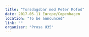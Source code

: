 ```yaml
---
title: "Torsdagsbar med Peter Kofod"
date: 2017-05-11 Europe/Copenhagen
location: "To be announced"
link: ""
organizer: "Prosa U35"
---
```

